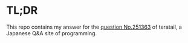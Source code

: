 # TL;DR

This repo contains my answer for the [question No.251363](https://teratail.com/questions/251363) of teratail, a Japanese Q&A site of programming.
